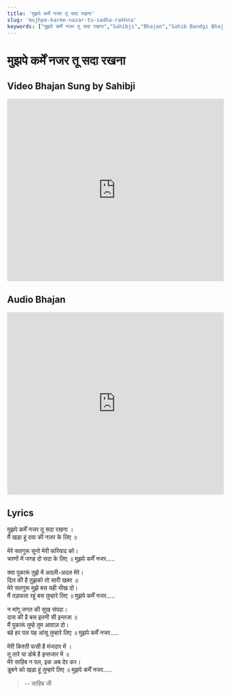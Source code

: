 ```yaml
---
title: 'मुझपे कर्में नजर तू सदा रखना'
slug: 'mujhpe-karme-nazar-tu-sadha-rakhna'
keywords: ["मुझपे कर्में नजर तू सदा रखना","Sahibji","Bhajan","Sahib Bandgi Bhajan","Sant Kabir Bhajan","bhajan lyrics","साहिब बंदगी भजन","भजन"]
---
```



# मुझपे कर्में नजर तू सदा रखना

## Video Bhajan Sung by Sahibji

<iframe width="100%" height="424" src="https://www.youtube.com/embed/zR1jhWDM4G0" title="&quot;MUJPE KARMA NAZAR TU SADA RAKHNA&quot; - Sung By SAHIBJI" frameborder="0" allow="accelerometer; autoplay; clipboard-write; encrypted-media; gyroscope; picture-in-picture; web-share" allowfullscreen></iframe>

## Audio Bhajan

<iframe width="100%" height="424" src="https://www.youtube.com/embed/HuqpXkxWtwo" title="“SADGURU PRATHANA&quot;" frameborder="0" allow="accelerometer; autoplay; clipboard-write; encrypted-media; gyroscope; picture-in-picture; web-share" allowfullscreen></iframe>

## Lyrics


मुझपे कर्में नजर तू सदा रखना ।  
मैं खड़ा हूं दया की नज़र के लिए ॥  

मेरे सतगुरू सुनो मेरी फरियाद को।  
चरणों में जगह दो सदा के लिए ॥ मुझपे कर्में नजर.....  

क्या पुकारूं तुझे में अदली-अदल मेरे।  
दिल की है तुझको तो सारी खबर ॥  
मेरे सतगुरू मुझे बस यही भीख दो।  
मैं तड़फता रहूं बस तुम्हारे लिए ॥ मुझपे कर्में नजर.....  

न मांगू जगत की सुख संपदा।  
दास की है बस इतनी सी इन्तजा ॥  
मैं पुकारूं तुम्हे तुम आवाज़ दो।  
बहे हर पल यह आंसू तुम्हारे लिए ॥ मुझपे कर्में नजर.....  

मेरी किश्ती फसी है मंजदार में ।  
तू तारे या डोबे है इन्तजार में ॥  
मेरे साहिब न पल, इक अब देर कर।  
डूबने को खड़ा हूं तुम्हारे लिए ॥ मुझपे कर्में नजर.....  

>    -- साहिब जी   

